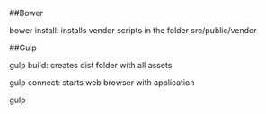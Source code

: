 ##Bower

bower install: installs vendor scripts in the folder src/public/vendor


##Gulp

gulp build: creates dist folder with all assets

gulp connect: starts web browser with application

gulp 
